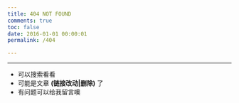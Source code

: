 ```yaml
---
title: 404 NOT FOUND
comments: true
toc: false
date: 2016-01-01 00:00:01
permalink: /404

---
```



***

- 可以搜索看看
- 可能是文章 **(链接改动|删除)** 了
- 有问题可以给我留言噢
